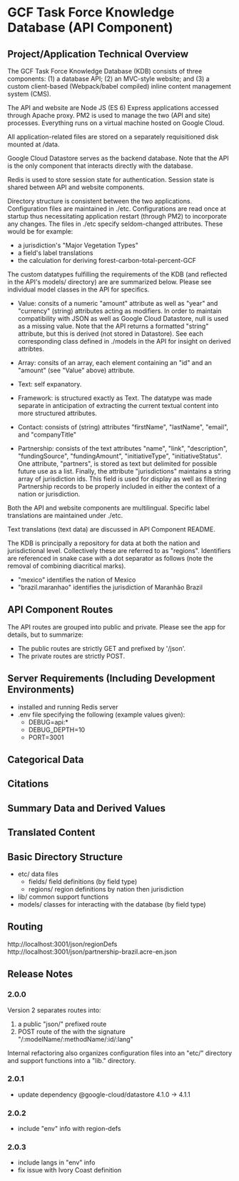 # GCF Task Force Knowledge Database (API Component)

## Project/Application Technical Overview

The GCF Task Force Knowledge Database (KDB) consists of three components: (1) a database API; (2) an MVC-style website; and (3) a custom client-based (Webpack/babel compiled) inline content management system (CMS).

The API and website are Node JS (ES 6) Express applications accessed through Apache proxy. PM2 is used to manage the two (API and site) processes. Everything runs on a virtual machine hosted on Google Cloud.

All application-related files are stored on a separately requisitioned disk mounted at /data.

Google Cloud Datastore serves as the backend database. Note that the API is the only component that interacts directly with the database.

Redis is used to store session state for authentication. Session state is shared between API and website components.

Directory structure is consistent between the two applications. Configuration files are maintained in ./etc. Configurations are read once at startup thus necessitating application restart (through PM2) to incorporate any changes. The files in ./etc specify seldom-changed attributes. These would be for example:

- a jurisdiction's "Major Vegetation Types"
- a field's label translations
- the calculation for deriving forest-carbon-total-percent-GCF

The custom datatypes fulfilling the requirements of the KDB (and reflected in the API's models/ directory) are are summarized below. Please see individual model classes in the API for specifics.

- Value: consits of a numeric "amount" attribute as well as "year" and "currency" (string) attributes acting as modifiers. In order to maintain compatibility with JSON as well as Google Cloud Datastore, null is used as a missing value. Note that the API returns a formatted "string" attribute, but this is derived (not stored in Datastore). See each corresponding class defined in ./models in the API for insight on derived attribtes.

- Array: consits of an array, each element containing an "id" and an "amount" (see "Value" above) attribute.

- Text: self expanatory.

- Framework: is structured exactly as Text. The datatype was made separate in anticipation of extracting the current textual content into more structured attributes.

- Contact: consists of (string) attributes "firstName", "lastName", "email", and "companyTitle"

- Partnership: consists of the text attributes "name", "link", "description", "fundingSource", "fundingAmount", "initiativeType", "initiativeStatus". One attribute, "partners", is stored as text but delimited for possible future use as a list. Finally, the attribute "jurisdictions" maintains a string array of jurisdiction ids. This field is used for display as well as filtering Partnership records to be properly included in either the context of a nation or jurisdiction.

Both the API and website components are multilingual. Specific label translations are maintained under ./etc.

Text translations (text data) are discussed in API Component README.

The KDB is principally a repository for data at both the nation and jurisdictional level. Collectively these are referred to as "regions". Identifiers are referenced in snake case with a dot separator as follows (note the removal of combining diacritical marks).

- "mexico" identifies the nation of Mexico
- "brazil.maranhao" identifies the jurisdiction of Maranhão Brazil

## API Component Routes

The API routes are grouped into public and private. Please see the app for details, but to summarize:

- The public routes are strictly GET and prefixed by '/json'.
- The private routes are strictly POST.

## Server Requirements (Including Development Environments)

- installed and running Redis server
- .env file specifying the following (example values given):
  - DEBUG=api:*
  - DEBUG_DEPTH=10
  - PORT=3001

## Categorical Data

## Citations

## Summary Data and Derived Values

## Translated Content

## Basic Directory Structure

- etc/ data files
  - fields/ field definitions (by field type)
  - regions/ region definitions by nation then jurisdiction
- lib/ common support functions
- models/ classes for interacting with the database (by field type)

## Routing

http://localhost:3001/json/regionDefs
http://localhost:3001/json/partnership-brazil.acre-en.json

## Release Notes

### 2.0.0

Version 2 separates routes into:

1. a public "json/" prefixed route
2. POST route of the with the signature "/:modelName/:methodName/:id/:lang"

Internal refactoring also organizes configuration files into an "etc/" directory and support functions into a "lib." directory.

### 2.0.1

- update dependency @google-cloud/datastore 4.1.0 -> 4.1.1

### 2.0.2

- include "env" info with region-defs

### 2.0.3

- include langs in "env" info
- fix issue with Ivory Coast definition
